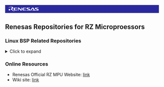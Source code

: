 <img src="https://github.com/renesas-rz/.github/blob/main/banner.png">

## Renesas Repositories for RZ Microproessors 

### Linux BSP Related Repositories
<details>
<summary>Click to expand</summary>
<table>
<tr>
<th> Package </th>
<th> URL </th>
<th> Branch Information </th>
</tr>
 <tr>
 <td> Linux Kernel </td>
 <td> https://github.com/renesas-rz/rz_linux-cip </td>
 <td> https://github.com/renesas-rz/rz_linux-cip/wiki </td>
</tr>
</tr>
 <tr>
 <td> u-boot </td>
 <td> https://github.com/renesas-rz/renesas-u-boot-cip </td>
 <td> https://github.com/renesas-rz/renesas-u-boot-cip/wiki </td>
</tr>

</tr>
 <tr>
 <td> Trusted Firmware-A </td>
 <td> https://github.com/renesas-rz/rzg_trusted-firmware-a </td>
 <td> https://github.com/renesas-rz/rzg_trusted-firmware-a/wiki </td>
</tr>

</tr>
 <tr>
 <td> Yocto </td>
 <td> https://github.com/renesas-rz/meta-renesas </td>
 <td>  </td>
</tr>

</tr>
 <tr>
 <td> Boot Loader Programmer </td>
 <td> https://github.com/renesas-rz/rzg2_flash_writer </td>
 <td> https://github.com/renesas-rz/rzg2_flash_writer/wiki </td>
</tr>

</table>
</details>


### Online Resources
* Renesas Official RZ MPU Website: [link](https://www.renesas.com/en/products/microcontrollers-microprocessors/rz-mpus)
* Wiki site: [link](https://renesas-wiki.atlassian.net/wiki/spaces/REN/overview)

